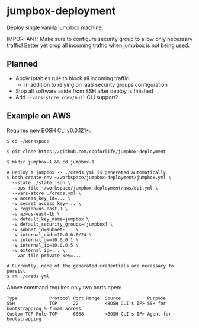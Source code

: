 # jumpbox-deployment

Deploy single vanilla jumpbox machine.

IMPORTANT: Make sure to configure security group to allow only necessary traffic! Better yet drop all incoming traffic when jumpbox is not being used.

## Planned

- Apply iptables rule to block all incoming traffic
  - in addition to relying on IaaS security groups configuration
- Stop all software aside from SSH after deploy is finished
- Add `--vars-store /dev/null` CLI support?

## Example on AWS

Requires new [BOSH CLI v0.0.121+](https://github.com/cloudfoundry/bosh-cli).

```
$ cd ~/workspace

$ git clone https://github.com/cppforlife/jumpbox-deployment

$ mkdir jumpbox-1 && cd jumpbox-1

# Deploy a jumpbox -- ./creds.yml is generated automatically
$ bosh create-env ~/workspace/jumpbox-deployment/jumpbox.yml \
  --state ./state.json \
  --ops-file ~/workspace/jumpbox-deployment/aws/cpi.yml \
  --vars-store ./creds.yml \
  -v access_key_id=... \
  -v secret_access_key=... \
  -v region=us-east-1 \
  -v az=us-east-1b \
  -v default_key_name=jumpbox \
  -v default_security_groups=[jumpbox] \
  -v subnet_id=subnet-... \
  -v internal_cidr=10.0.0.0/24 \
  -v internal_gw=10.0.0.1 \
  -v internal_ip=10.0.0.5 \
  -v external_ip=... \
  --var-file private_key=...

# Currently, none of the generated credentials are necessary to persist
$ rm ./creds.yml
```

Above command requires only two ports open:

```
Type            Protocol Port Range  Source          Purpose
SSH             TCP      22          <BOSH CLI's IP> SSH for bootstrapping & final access
Custom TCP Rule TCP      6868        <BOSH CLI's IP> Agent for bootstrapping
```

